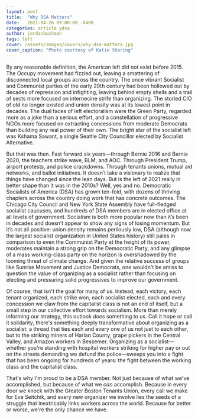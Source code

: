 ```yaml
---
layout: post
title:  "Why DSA Matters"
date:   2021-04-26 09:00:00 -0400
categories: article ydsa
author: jordanbuchman
tags: left
cover: /assets/images/covers/why-dsa-matters.jpg
cover_caption: "Photo courtesy of Katie Sharing"
---
```


By any reasonable definition, the American left did not exist before 2015. The Occupy movement had fizzled out, leaving a smattering of disconnected local groups across the country. The once vibrant Socialist and Communist parties of the early 20th century had been hollowed out by decades of repression and infighting, leaving behind empty shells and a trail of sects more focused on internecine strife than organizing. The storied CIO of old no longer existed and union density was at its lowest point in decades. The dual faces of left electoralism were the Green Party, regarded more as a joke than a serious effort, and a constellation of progressive NGOs more focused on extracting concessions from moderate Democrats than building any real power of their own. The bright star of the socialist left was Kshama Sawant, a single Seattle City Councillor elected by Socialist Alternative.

But that was then. Fast forward six years—through Bernie 2016 and Bernie 2020, the teachers strike wave, BLM, and AOC. Through President Trump, airport protests, and police crackdowns. Through tenants unions, mutual aid networks, and ballot initiatives. It doesn’t take a visionary to realize that things have changed since the lean days. But is the left of 2021 really in better shape than it was in the 2010s? Well, yes and no. Democratic Socialists of America (DSA) has grown ten-fold, with dozens of thriving chapters across the country doing work that has concrete outcomes. The Chicago City Council and New York State Assembly have full-fledged socialist caucuses, and hundreds of DSA members are in elected office at all levels of government. Socialism is both more popular now than it’s been in decades and doesn't appear to show any signs of losing momentum. But it’s not all positive: union density remains perilously low, DSA (although now the largest socialist organization in United States history) still pales in comparison to even the Communist Party at the height of its power, moderates maintain a strong grip on the Democratic Party, and any glimpse of a mass working-class party on the horizon is overshadowed by the looming threat of climate change. And given the relative success of groups like Sunrise Movement and Justice Democrats, one wouldn't be amiss to question the value of organizing as a socialist rather than focusing on electing and pressuring solid progressives to improve our government.

Of course, that isn't the goal for many of us. Instead, each victory, each tenant organized, each strike won, each socialist elected, each and every concession we claw from the capitalist class is not an end of itself, but a small step in our collective effort towards socialism. More than merely informing our strategy, this outlook _does_ something to us. Call it hope or call it solidarity, there's something deeply transformative about organizing as a socialist: a thread that ties each and every one of us not just to each other, but to the striking miners of Harlan County, grape pickers in the Central Valley, and Amazon workers in Bessemer. Organizing as a socialist—whether you're standing with hospital workers striking for higher pay or out on the streets demanding we defund the police—sweeps you into a fight that has been ongoing for hundreds of years: the fight between the working class and the capitalist class.

That's why I'm proud to be a DSA member. Not just because of what we've accomplished, but because of what we _can_ accomplish. Because in every door we knock with the Greater Boston Tenants Union, every call we make for Eve Seitchik, and every new organizer we involve lies the seeds of a struggle that inextricably links workers across the world. Because for better or worse, we're the only chance we have. 
